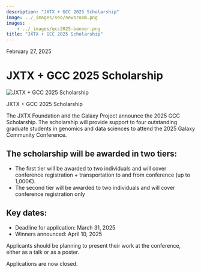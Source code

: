 ```yaml
---
description: "JXTX + GCC 2025 Scholarship"
image: ../_images/seo/newsroom.png
images:
    - ../_images/gcc2025-banner.png
title: "JXTX + GCC 2025 Scholarship"
---
```


<Date>February 27, 2025</Date>

# JXTX + GCC 2025 Scholarship

<Image alt="JXTX + GCC 2025 Scholarship" image={props.images[0]}></Image>

<figcaption>JXTX + GCC 2025 Scholarship</figcaption>


The JXTX Foundation and the Galaxy Project announce the 2025 GCC Scholarship. The scholarship will provide support to four outstanding graduate students in genomics and data sciences to attend the 2025 Galaxy Community Conference.

## The scholarship will be awarded in two tiers:

- The first tier will be awarded to two individuals and will cover conference registration + transportation to and from conference (up to 1,000€). 
- The second tier will be awarded to two individuals and will cover conference registration only

## Key dates:

- Deadline for application: March 31, 2025
- Winners announced: April 10, 2025

Applicants should be planning to present their work at the conference, either as a talk or as a poster.

Applications are now closed.
